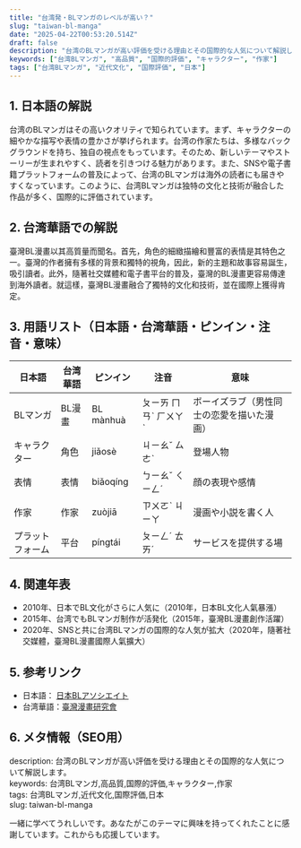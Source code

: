 ```yaml
---
title: "台湾発・BLマンガのレベルが高い？"
slug: "taiwan-bl-manga"
date: "2025-04-22T00:53:20.514Z"
draft: false
description: "台湾のBLマンガが高い評価を受ける理由とその国際的な人気について解説します。"
keywords: ["台湾BLマンガ", "高品質", "国際的評価", "キャラクター", "作家"]
tags: ["台湾BLマンガ", "近代文化", "国際評価", "日本"]
---
```


## 1. 日本語の解説  
台湾のBLマンガはその高いクオリティで知られています。まず、キャラクターの細やかな描写や表情の豊かさが挙げられます。台湾の作家たちは、多様なバックグラウンドを持ち、独自の視点をもっています。そのため、新しいテーマやストーリーが生まれやすく、読者を引きつける魅力があります。また、SNSや電子書籍プラットフォームの普及によって、台湾のBLマンガは海外の読者にも届きやすくなっています。このように、台湾BLマンガは独特の文化と技術が融合した作品が多く、国際的に評価されています。

## 2. 台湾華語での解説  
臺灣BL漫畫以其高質量而聞名。首先，角色的細緻描繪和豐富的表情是其特色之一。臺灣的作者擁有多樣的背景和獨特的視角，因此，新的主題和故事容易誕生，吸引讀者。此外，隨著社交媒體和電子書平台的普及，臺灣的BL漫畫更容易傳達到海外讀者。就這樣，臺灣BL漫畫融合了獨特的文化和技術，並在國際上獲得肯定。

## 3. 用語リスト（日本語・台湾華語・ピンイン・注音・意味）  

| 日本語     | 台湾華語     | ピンイン       | 注音       | 意味               |
|------------|--------------|----------------|------------|--------------------|
| BLマンガ   | BL漫畫       | BL mànhuà      | ㄆㄧㄞ ㄇㄢˋ ㄏㄨㄚˋ | ボーイズラブ（男性同士の恋愛を描いた漫画） |
| キャラクター | 角色         | jiǎosè         | ㄐㄧㄠˇ ㄙㄜˋ            | 登場人物             |
| 表情       | 表情         | biǎoqíng       | ㄅㄧㄠˇ ㄑㄧㄥˊ          | 顔の表現や感情         |
| 作家       | 作家         | zuòjiā         | ㄗㄨㄛˋ ㄐㄧㄚ            | 漫画や小説を書く人     |
| プラットフォーム | 平台       | píngtái        | ㄆㄧㄥˊ ㄊㄞˊ           | サービスを提供する場    |

## 4. 関連年表  

- 2010年、日本でBL文化がさらに人気に（2010年，日本BL文化人氣暴漲）  
- 2015年、台湾でもBLマンガ制作が活発化（2015年，臺灣BL漫畫創作活躍）  
- 2020年、SNSと共に台湾BLマンガの国際的な人気が拡大（2020年，隨著社交媒體，臺灣BL漫畫國際人氣擴大）  

## 5. 参考リンク  

- 日本語： [日本BLアソシエイト](https://www.blasociation.com)  
- 台湾華語：[臺灣漫畫研究會](https://www.twanimation.org)  

## 6. メタ情報（SEO用）  

description: 台湾のBLマンガが高い評価を受ける理由とその国際的な人気について解説します。  
keywords: 台湾BLマンガ,高品質,国際的評価,キャラクター,作家  
tags: 台湾BLマンガ,近代文化,国際評価,日本  
slug: taiwan-bl-manga

一緒に学べてうれしいです。あなたがこのテーマに興味を持ってくれたことに感謝しています。これからも応援しています。